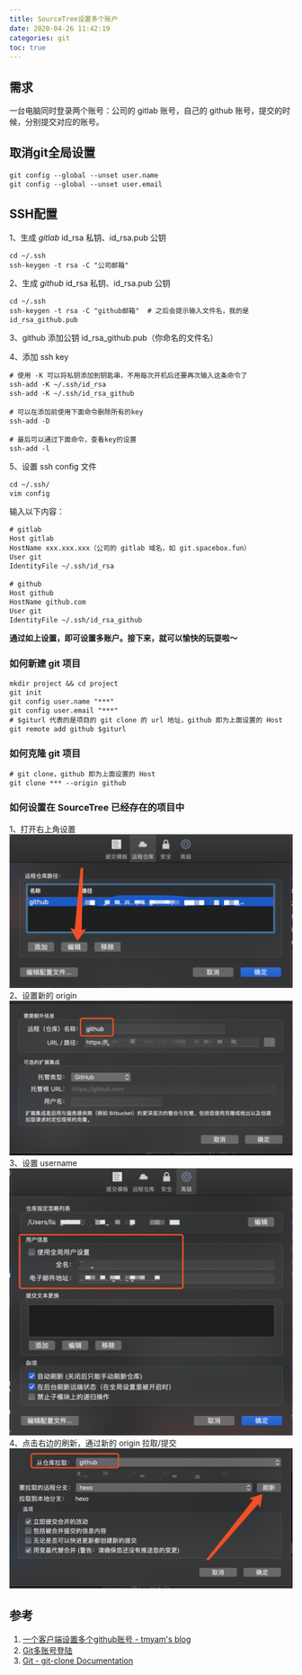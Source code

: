 ```yaml
---
title: SourceTree设置多个账户
date: 2020-04-26 11:42:19
categories: git
toc: true
---
```


## 需求
一台电脑同时登录两个账号：公司的 gitlab 账号，自己的 github 账号，提交的时候，分别提交对应的账号。

## 取消git全局设置
```
git config --global --unset user.name
git config --global --unset user.email
```

## SSH配置
1、生成 *gitlab* id_rsa 私钥、id_rsa.pub 公钥
```
cd ~/.ssh
ssh-keygen -t rsa -C "公司邮箱"
```
2、生成 *github* id_rsa 私钥、id_rsa.pub 公钥
```
cd ~/.ssh
ssh-keygen -t rsa -C "github邮箱"  # 之后会提示输入文件名，我的是 id_rsa_github.pub
```
3、github 添加公钥 id_rsa_github.pub（你命名的文件名）

4、添加 ssh key
```
# 使用 -K 可以将私钥添加到钥匙串，不用每次开机后还要再次输入这条命令了
ssh-add -K ~/.ssh/id_rsa
ssh-add -K ~/.ssh/id_rsa_github

# 可以在添加前使用下面命令删除所有的key
ssh-add -D

# 最后可以通过下面命令，查看key的设置
ssh-add -l
```
5、设置 ssh config 文件
```
cd ~/.ssh/
vim config
```
输入以下内容：
```
# gitlab
Host gitlab
HostName xxx.xxx.xxx（公司的 gitlab 域名，如 git.spacebox.fun）
User git
IdentityFile ~/.ssh/id_rsa

# github
Host github
HostName github.com
User git
IdentityFile ~/.ssh/id_rsa_github
```

**通过如上设置，即可设置多账户。接下来，就可以愉快的玩耍啦～**


### 如何新建 git 项目
```
mkdir project && cd project
git init
git config user.name "***"
git config user.email "***"
# $giturl 代表的是项目的 git clone 的 url 地址，github 即为上面设置的 Host
git remote add github $giturl
```
### 如何克隆 git 项目
```
# git clone，github 即为上面设置的 Host
git clone *** --origin github
```
### 如何设置在 SourceTree 已经存在的项目中

1、打开右上角设置
![项目设置](/images/WX20200426-121200@2x.png)
2、设置新的 origin
![origin](/images/WX20200426-121304@2x.png)
3、设置 username
![username](/images/WX20200426-121341@2x.png)
4、点击右边的刷新，通过新的 origin 拉取/提交
![拉取/提交](/images/WX20200426-121701@2x.png)

## 参考
1. [一个客户端设置多个github账号 - tmyam's blog](https://tmyam.github.io/blog/2014/05/07/duo-githubzhang-hu-she-zhi/)
2. [Git多账号登陆](https://blog.csdn.net/wzy_1988/article/details/19967465)
3. [Git - git-clone Documentation](https://git-scm.com/docs/git-clone/)
